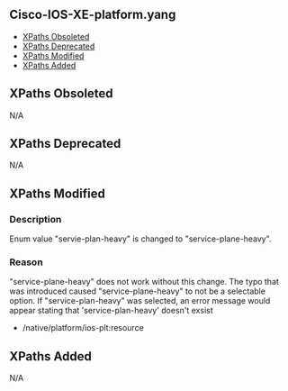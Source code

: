 ## Cisco-IOS-XE-platform.yang


- [XPaths Obsoleted](#xpaths-obsoleted)
- [XPaths Deprecated](#xpaths-deprecated)
- [XPaths Modified](#xpaths-modified)
- [XPaths Added](#xpaths-added)

## XPaths Obsoleted

N/A

## XPaths Deprecated

N/A

## XPaths Modified

### Description

Enum value "servie-plan-heavy" is changed to "service-plane-heavy".

### Reason

"service-plane-heavy" does not work without this change. The typo that was introduced caused "service-plane-heavy" to not be a selectable option. If "service-plan-heavy" was selected, an error message would appear stating that 'service-plan-heavy' doesn't exsist

- /native/platform/ios-plt:resource

## XPaths Added

N/A
